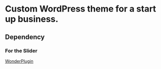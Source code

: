 # Custom WordPress theme for a start up business.
## Dependency
  ### For the Slider
  [WonderPlugin](https://www.wonderplugin.com/)
